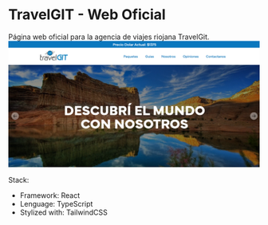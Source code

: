 # TravelGIT - Web Oficial

Página web oficial para la agencia de viajes riojana TravelGit.
![Pagina de inicio](image.png)

Stack:

- Framework: React
- Lenguage: TypeScript
- Stylized with: TailwindCSS
